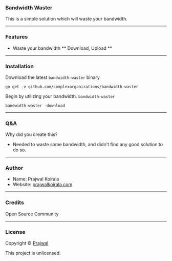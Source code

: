 ### Bandwidth Waster

This is a simple solution which will waste your bandwidth.

---
### Features
- Waste your bandwidth ** Download, Upload **

---
### Installation
Download the latest `bandwidth-waster` binary
```
go get -v github.com/complexorganizations/bandwidth-waster
```
Begin by utilizing your bandwidth. `bandwidth-waster`
```
bandwidth-waster -download
```

---
### Q&A

Why did you create this?
- Needed to waste some bandwidth, and didn't find any good solution to do so.

---
### Author
* Name: Prajwal Koirala
* Website: [prajwalkoirala.com](https://www.prajwalkoirala.com)

---	
### Credits
Open Source Community

---
### License
Copyright © [Prajwal](https://github.com/prajwal-koirala)

This project is unlicensed.

